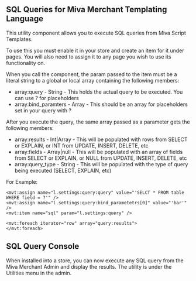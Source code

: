 SQL Queries for Miva Merchant Templating Language
-------------------

This utility component allows you to execute SQL queries from Miva Script Templates.

To use this you must enable it in your store and create an item for it under pages.
You will also need to assign it to any page you wish to use its functionality on.

When you call the component, the param passed to the item must be a literal string to
a global or local array containing the following members:

- array:query - String - This holds the actual query to be executed. You can use ? for placeholders
- array:bind_paramters - Array - This should be an array for placeholders set in your query with ?

After you execute the query, the same array passed as a parameter gets the following members:

- array:results - Int|Array - This will be populated with rows from SELECT or EXPLAIN, or INT from UPDATE, INSERT, DELETE, etc
- array:fields - Array|null - This will be populated with an array of fields from SELECT or EXPLAIN, or NULL from UPDATE, INSERT, DELETE, etc
- array:query_type - String - This will be populated with the type of query being executed (SELECT, EXPLAIN, etc)

For Example:

```
<mvt:assign name="l.settings:query:query" value="'SELCT * FROM table WHERE field = ?'" />
<mvt:assign name="l.settings:query:bind_parametetrs[0]" value="'bar'" />
<mvt:item name="sql" param="l.settings:query" />

<mvt:foreach iterator="row" array="query:results">
</mvt:foreach>
```
SQL Query Console
-------------------

When installed into a store, you can now execute any SQL query from the Miva Merchant Admin and display the results. The utility is under the Utilities menu in the admin.